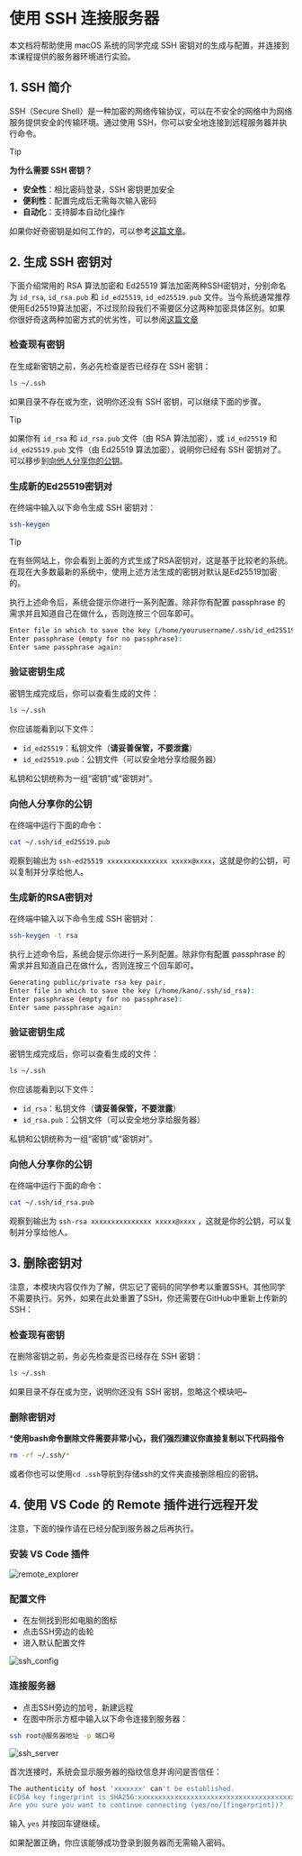 # 使用 SSH 连接服务器

本文档将帮助使用 macOS 系统的同学完成 SSH 密钥对的生成与配置，并连接到本课程提供的服务器环境进行实验。

## 1. SSH 简介

SSH（Secure Shell）是一种加密的网络传输协议，可以在不安全的网络中为网络服务提供安全的传输环境。通过使用 SSH，你可以安全地连接到远程服务器并执行命令。

> [!tip]
>
> **为什么需要 SSH 密钥？**
>
> - **安全性**：相比密码登录，SSH 密钥更加安全
> - **便利性**：配置完成后无需每次输入密码
> - **自动化**：支持脚本自动化操作

如果你好奇密钥是如何工作的，可以参考[这篇文章](https://www.ruanyifeng.com/blog/2011/08/what_is_a_digital_signature.html)。

## 2. 生成 SSH 密钥对

下面介绍常用的 RSA 算法加密和 Ed25519 算法加密两种SSH密钥对，分别命名为 `id_rsa`, `id_rsa.pub` 和 `id_ed25519`, `id_ed25519.pub` 文件。当今系统通常推荐使用Ed25519算法加密，不过现阶段我们不需要区分这两种加密具体区别。如果你很好奇这两种加密方式的优劣性，可以参阅[这篇文章](https://blog.csdn.net/orange160/article/details/142856412)

### 检查现有密钥

在生成新密钥之前，务必先检查是否已经存在 SSH 密钥：

```bash
ls ~/.ssh
```

如果目录不存在或为空，说明你还没有 SSH 密钥，可以继续下面的步骤。

> [!tip]
>
>如果你有 `id_rsa` 和 `id_rsa.pub` 文件（由 RSA 算法加密），或 `id_ed25519` 和 `id_ed25519.pub` 文件（由 Ed25519 算法加密），说明你已经有 SSH 密钥对了。可以移步到[向他人分享你的公钥](#向他人分享你的公钥)。

### 生成新的Ed25519密钥对

在终端中输入以下命令生成 SSH 密钥对：

```bash
ssh-keygen
```

> [!tip]
>
>在有些网站上，你会看到上面的方式生成了RSA密钥对，这是基于比较老的系统。在现在大多数最新的系统中，使用上述方法生成的密钥对默认是Ed25519加密的。

执行上述命令后，系统会提示你进行一系列配置。除非你有配置 passphrase 的需求并且知道自己在做什么，否则连按三个回车即可。

```bash
Enter file in which to save the key (/home/yourusername/.ssh/id_ed25519):
Enter passphrase (empty for no passphrase):
Enter same passphrase again:
```

### 验证密钥生成

密钥生成完成后，你可以查看生成的文件：

```bash
ls ~/.ssh
```

你应该能看到以下文件：

- `id_ed25519`：私钥文件（**请妥善保管，不要泄露**）
- `id_ed25519.pub`：公钥文件（可以安全地分享给服务器）

私钥和公钥统称为一组“密钥”或“密钥对”。

### 向他人分享你的公钥

在终端中运行下面的命令：

```bash
cat ~/.ssh/id_ed25519.pub
```

观察到输出为 `ssh-ed25519 xxxxxxxxxxxxxxx xxxxx@xxxx`，这就是你的公钥，可以复制并分享给他人。

### 生成新的RSA密钥对

在终端中输入以下命令生成 SSH 密钥对：

```bash
ssh-keygen -t rsa
```

执行上述命令后，系统会提示你进行一系列配置。除非你有配置 passphrase 的需求并且知道自己在做什么，否则连按三个回车即可。

```bash
Generating public/private rsa key pair.
Enter file in which to save the key (/home/kano/.ssh/id_rsa): 
Enter passphrase (empty for no passphrase): 
Enter same passphrase again: 
```

### 验证密钥生成

密钥生成完成后，你可以查看生成的文件：

```bash
ls ~/.ssh
```

你应该能看到以下文件：

- `id_rsa`：私钥文件（**请妥善保管，不要泄露**）
- `id_rsa.pub`：公钥文件（可以安全地分享给服务器）

私钥和公钥统称为一组“密钥”或“密钥对”。

### 向他人分享你的公钥

在终端中运行下面的命令：

```bash
cat ~/.ssh/id_rsa.pub
```

观察到输出为 `ssh-rsa xxxxxxxxxxxxxxx xxxxx@xxxx` ，这就是你的公钥，可以复制并分享给他人。

## 3. 删除密钥对

注意，本模块内容仅作为了解，供忘记了密码的同学参考以重置SSH。其他同学不需要执行。另外，如果在此处重置了SSH，你还需要在GitHub中重新上传新的SSH：

### 检查现有密钥

在删除密钥之前，务必先检查是否已经存在 SSH 密钥：

```bash
ls ~/.ssh
```

如果目录不存在或为空，说明你还没有 SSH 密钥，忽略这个模块吧~

### 删除密钥对

***使用bash命令删除文件需要非常小心，我们强烈建议你直接复制以下代码指令**

```bash
rm -rf ~/.ssh/*
```

或者你也可以使用`cd .ssh`导航到存储ssh的文件夹直接删除相应的密钥。

## 4. 使用 VS Code 的 Remote 插件进行远程开发

注意，下面的操作请在已经分配到服务器之后再执行。

### 安装 VS Code 插件

![remote_explorer](remote_explorer.png)

### 配置文件

- 在左侧找到形如电脑的图标
- 点击SSH旁边的齿轮
- 进入默认配置文件

![ssh_config](ssh_config2.png)

### 连接服务器

- 点击SSH旁边的加号，新建远程
- 在图中所示方框中输入以下命令连接到服务器：

```bash
ssh root@服务器地址 -p 端口号
```

![ssh_server](ssh_server2.png)

首次连接时，系统会显示服务器的指纹信息并询问是否信任：

```bash
The authenticity of host 'xxxxxxx' can't be established.
ECDSA key fingerprint is SHA256:xxxxxxxxxxxxxxxxxxxxxxxxxxxxxxxxxxxxxxx.
Are you sure you want to continue connecting (yes/no/[fingerprint])?
```

输入 `yes` 并按回车键继续。

如果配置正确，你应该能够成功登录到服务器而无需输入密码。
